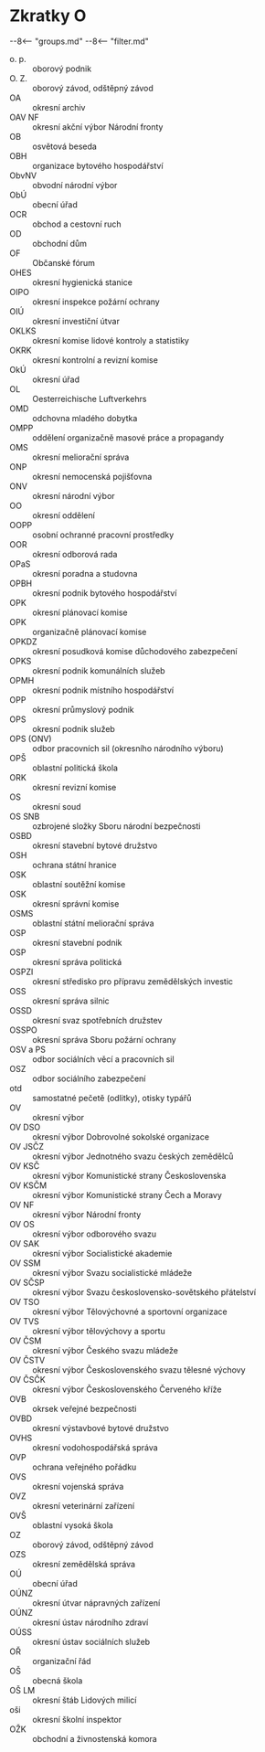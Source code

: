 ﻿# Zkratky O

--8<-- "groups.md"
--8<-- "filter.md"

<dl class="abbr-list">
<dt>o. p.</dt>
<dd>oborový podnik</dd>
<dt>O. Z.</dt>
<dd>oborový závod, odštěpný závod</dd>
<dt>OA</dt>
<dd>okresní archiv</dd>
<dt>OAV NF</dt>
<dd>okresní akční výbor Národní fronty</dd>
<dt>OB</dt>
<dd>osvětová beseda</dd>
<dt>OBH</dt>
<dd>organizace bytového hospodářství</dd>
<dt>ObvNV</dt>
<dd>obvodní národní výbor</dd>
<dt>ObÚ</dt>
<dd>obecní úřad</dd>
<dt>OCR</dt>
<dd>obchod a cestovní ruch</dd>
<dt>OD</dt>
<dd>obchodní dům</dd>
<dt>OF</dt>
<dd>Občanské fórum</dd>
<dt>OHES</dt>
<dd>okresní hygienická stanice</dd>
<dt>OIPO</dt>
<dd>okresní inspekce požární ochrany</dd>
<dt>OIÚ</dt>
<dd>okresní investiční útvar</dd>
<dt>OKLKS</dt>
<dd>okresní komise lidové kontroly a statistiky</dd>
<dt>OKRK</dt>
<dd>okresní kontrolní a revizní komise</dd>
<dt>OkÚ</dt>
<dd>okresní úřad</dd>
<dt>OL</dt>
<dd>Oesterreichische Luftverkehrs</dd>
<dt>OMD</dt>
<dd>odchovna mladého dobytka</dd>
<dt>OMPP</dt>
<dd>oddělení organizačně masové práce a propagandy</dd>
<dt>OMS</dt>
<dd>okresní meliorační správa</dd>
<dt>ONP</dt>
<dd>okresní nemocenská pojišťovna</dd>
<dt>ONV</dt>
<dd>okresní národní výbor</dd>
<dt>OO</dt>
<dd>okresní oddělení</dd>
<dt>OOPP</dt>
<dd>osobní ochranné pracovní prostředky</dd>
<dt>OOR</dt>
<dd>okresní odborová rada</dd>
<dt>OPaS</dt>
<dd>okresní poradna a studovna</dd>
<dt>OPBH</dt>
<dd>okresní podnik bytového hospodářství</dd>
<dt>OPK</dt>
<dd>okresní plánovací komise</dd>
<dt>OPK</dt>
<dd>organizačně plánovací komise</dd>
<dt>OPKDZ</dt>
<dd>okresní posudková komise důchodového zabezpečení</dd>
<dt>OPKS</dt>
<dd>okresní podnik komunálních služeb</dd>
<dt>OPMH</dt>
<dd>okresní podnik místního hospodářství</dd>
<dt>OPP</dt>
<dd>okresní průmyslový podnik</dd>
<dt>OPS</dt>
<dd>okresní podnik služeb</dd>
<dt>OPS (ONV)</dt>
<dd>odbor pracovních sil (okresního národního výboru)</dd>
<dt>OPŠ</dt>
<dd>oblastní politická škola</dd>
<dt>ORK</dt>
<dd>okresní revizní komise</dd>
<dt>OS</dt>
<dd>okresní soud</dd>
<dt>OS SNB</dt>
<dd>ozbrojené složky Sboru národní bezpečnosti</dd>
<dt>OSBD</dt>
<dd>okresní stavební bytové družstvo</dd>
<dt>OSH</dt>
<dd>ochrana státní hranice</dd>
<dt>OSK</dt>
<dd>oblastní soutěžní komise</dd>
<dt>OSK</dt>
<dd>okresní správní komise</dd>
<dt>OSMS</dt>
<dd>oblastní státní meliorační správa</dd>
<dt>OSP</dt>
<dd>okresní stavební podnik</dd>
<dt>OSP</dt>
<dd>okresní správa politická</dd>
<dt>OSPZI</dt>
<dd>okresní středisko pro přípravu zemědělských investic</dd>
<dt>OSS</dt>
<dd>okresní správa silnic</dd>
<dt>OSSD</dt>
<dd>okresní svaz spotřebních družstev</dd>
<dt>OSSPO</dt>
<dd>okresní správa Sboru požární ochrany</dd>
<dt>OSV a PS</dt>
<dd>odbor sociálních věcí a pracovních sil</dd>
<dt>OSZ</dt>
<dd>odbor sociálního zabezpečení</dd>
<dt>otd</dt>
<dd>samostatné pečetě (odlitky), otisky typářů</dd>
<dt>OV</dt>
<dd>okresní výbor</dd>
<dt>OV DSO</dt>
<dd>okresní výbor Dobrovolné sokolské organizace</dd>
<dt>OV JSČZ</dt>
<dd>okresní výbor Jednotného svazu českých zemědělců</dd>
<dt>OV KSČ</dt>
<dd>okresní výbor Komunistické strany Československa</dd>
<dt>OV KSČM</dt>
<dd>okresní výbor Komunistické strany Čech a Moravy</dd>
<dt>OV NF</dt>
<dd>okresní výbor Národní fronty</dd>
<dt>OV OS</dt>
<dd>okresní výbor odborového svazu</dd>
<dt>OV SAK</dt>
<dd>okresní výbor Socialistické akademie</dd>
<dt>OV SSM</dt>
<dd>okresní výbor Svazu socialistické mládeže</dd>
<dt>OV SČSP</dt>
<dd>okresní výbor Svazu československo-sovětského přátelství</dd>
<dt>OV TSO</dt>
<dd>okresní výbor Tělovýchovné a sportovní organizace</dd>
<dt>OV TVS</dt>
<dd>okresní výbor tělovýchovy a sportu</dd>
<dt>OV ČSM</dt>
<dd>okresní výbor Českého svazu mládeže</dd>
<dt>OV ČSTV</dt>
<dd>okresní výbor Československého svazu tělesné výchovy</dd>
<dt>OV ČSČK</dt>
<dd>okresní výbor Československého Červeného kříže</dd>
<dt>OVB</dt>
<dd>okrsek veřejné bezpečnosti</dd>
<dt>OVBD</dt>
<dd>okresní výstavbové bytové družstvo</dd>
<dt>OVHS</dt>
<dd>okresní vodohospodářská správa</dd>
<dt>OVP</dt>
<dd>ochrana veřejného pořádku</dd>
<dt>OVS</dt>
<dd>okresní vojenská správa</dd>
<dt>OVZ</dt>
<dd>okresní veterinární zařízení</dd>
<dt>OVŠ</dt>
<dd>oblastní vysoká škola</dd>
<dt>OZ</dt>
<dd>oborový závod, odštěpný závod</dd>
<dt>OZS</dt>
<dd>okresní zemědělská správa</dd>
<dt>OÚ</dt>
<dd>obecní úřad</dd>
<dt>OÚNZ</dt>
<dd>okresní útvar nápravných zařízení</dd>
<dt>OÚNZ</dt>
<dd>okresní ústav národního zdraví</dd>
<dt>OÚSS</dt>
<dd>okresní ústav sociálních služeb</dd>
<dt>OŘ</dt>
<dd>organizační řád</dd>
<dt>OŠ</dt>
<dd>obecná škola</dd>
<dt>OŠ LM</dt>
<dd>okresní štáb Lidových milicí</dd>
<dt>oši</dt>
<dd>okresní školní inspektor</dd>
<dt>OŽK</dt>
<dd>obchodní a živnostenská komora</dd>
</dl>
